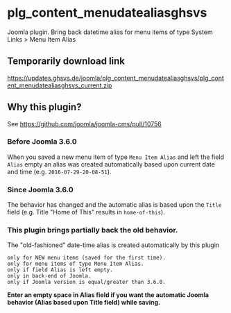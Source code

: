 # plg_content_menudatealiasghsvs
Joomla plugin. Bring back datetime alias for menu items of type System Links > Menu Item Alias

## Temporarily download link
https://updates.ghsvs.de/joomla/plg_content_menudatealiasghsvs/plg_content_menudatealiasghsvs_current.zip

## Why this plugin?
See https://github.com/joomla/joomla-cms/pull/10756

### Before Joomla 3.6.0
When you saved a new menu item of type `Menu Item Alias` and left the field `Alias` empty an alias was created automatically based upon current date and time (e.g. `2016-07-29-20-08-51`).

### Since Joomla 3.6.0
The behavior has changed and the automatic alias is based upon the `Title` field (e.g. Title "Home of This" results in `home-of-this`).

### This plugin brings partially back the old behavior.

The "old-fashioned" date-time alias is created automatically by this plugin

    only for NEW menu items (saved for the first time).
    only for menu items of type Menu Item Alias.
    only if field Alias is left empty.
    only in back-end of Joomla.
    only if Joomla version is equal/greater than 3.6.0.

**Enter an empty space in Alias field if you want the automatic Joomla behavior (Alias based upon Title field) while saving.**
